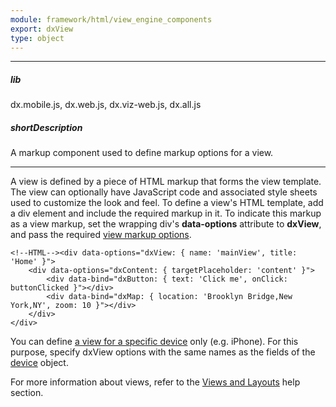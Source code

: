 ```yaml
---
module: framework/html/view_engine_components
export: dxView
type: object
---
```

---
##### lib
dx.mobile.js, dx.web.js, dx.viz-web.js, dx.all.js

##### shortDescription
A markup component used to define markup options for a view.

---
A view is defined by a piece of HTML markup that forms the view template. The view can optionally have JavaScript code and associated style sheets used to customize the look and feel. To define a view's HTML template, add a div element and include the required markup in it. To indicate this markup as a view markup, set the wrapping div's **data-options** attribute to **dxView**, and pass the required [view markup options](/api-reference/40%20SPA%20Framework/Markup%20Components/dxView/1%20Configuration '/Documentation/ApiReference/SPA_Framework/Markup_Components/dxView/Configuration/').

    <!--HTML--><div data-options="dxView: { name: 'mainView', title: 'Home' }">
        <div data-options="dxContent: { targetPlaceholder: 'content' }">
            <div data-bind="dxButton: { text: 'Click me', onClick: buttonClicked }"></div>
            <div data-bind="dxMap: { location: 'Brooklyn Bridge,New York,NY', zoom: 10 }"></div>
        </div>
    </div>

You can define [a view for a specific device](/Documentation/Guide/SPA_Framework/Views_and_Layouts/#Device_Specific_Markup) only (e.g. iPhone). For this purpose, specify dxView options with the same names as the fields of the [device](/api-reference/50%20Common/Object%20Structures/device '/Documentation/ApiReference/Common/Object_Structures/device/') object.

For more information about views, refer to the [Views and Layouts](/concepts/40%20SPA%20Framework/1%20Views%20and%20Layouts '/Documentation/Guide/SPA_Framework/Views_and_Layouts/') help section.